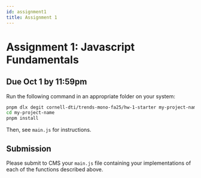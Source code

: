 ```yaml
---
id: assignment1
title: Assignment 1
---
```


# Assignment 1: Javascript Fundamentals

## Due Oct 1 by 11:59pm

Run the following command in an appropriate folder on your system:

```bash
pnpm dlx degit cornell-dti/trends-mono-fa25/hw-1-starter my-project-name
cd my-project-name
pnpm install
```

Then, see `main.js` for instructions.

## Submission

Please submit to CMS your `main.js` file containing your implementations of
each of the functions described above.
